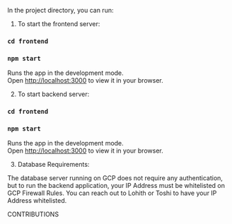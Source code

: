 In the project directory, you can run:

1. To start the frontend server:

### `cd frontend`

### `npm start`

Runs the app in the development mode.\
Open [http://localhost:3000](http://localhost:3000) to view it in your browser.

2. To start backend server:

### `cd frontend`

### `npm start`

Runs the app in the development mode.\
Open [http://localhost:3000](http://localhost:3000) to view it in your browser.

3. Database Requirements:

The database server running on GCP does not require any authentication, but to run the backend application, your IP Address must be whitelisted on GCP Firewall Rules. You can reach out to Lohith or Toshi to have your IP Address whitelisted.

CONTRIBUTIONS
